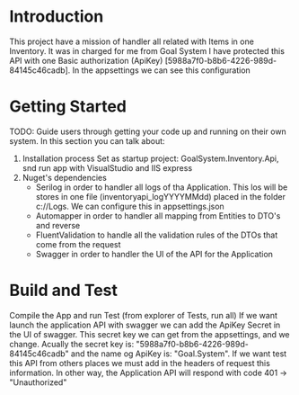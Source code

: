 # Introduction 
This project have a mission of handler all related with Items in one Inventory.
It was in charged for me from Goal System
I have protected this API with one Basic authorization (ApiKey) [5988a7f0-b8b6-4226-989d-84145c46cadb]. In the appsettings we can see this configuration

# Getting Started
TODO: Guide users through getting your code up and running on their own system. In this section you can talk about:
1.	Installation process
	Set as startup project: GoalSystem.Inventory.Api, snd run app with VisualStudio and IIS express
2.	Nuget's dependencies
	- Serilog in order to handler all logs of tha Application. This los will be stores in one file (inventoryapi_logYYYYMMdd)
	  placed in the folder c://Logs. We can configure this in appsettings.json
	- Automapper in order to handler all mapping from Entities to DTO's and reverse
	- FluentValidation to handle all the validation rules of the DTOs that come from the request
	- Swagger in order to handler the UI of the API for the Application   

# Build and Test
Compile the App and run Test (from explorer of Tests, run all) 
If we want launch the application API with swagger we can add the ApiKey Secret in the UI of swagger.
This secret key we can get from the appsettings, and we change. Acually the secret key is: "5988a7f0-b8b6-4226-989d-84145c46cadb"
and the name og ApiKey is: "Goal.System". If we want test this API from others places we must add in the headers
of request this information. In other way, the Application API will respond with code 401 -> "Unauthorized"

